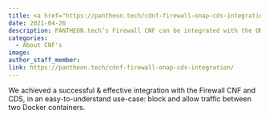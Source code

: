 ```yaml
---
title: <a href="https://pantheon.tech/cdnf-firewall-onap-cds-integration/">CDNF.io Firewall + ONAP (CDS) Integration</a>
date: 2021-04-26
description: PANTHEON.tech’s Firewall CNF can be integrated with the ONAP Controller Design Studio (CDS) component.
categories:
  - About CNF's
image:
author_staff_member:
link: https://pantheon.tech/cdnf-firewall-onap-cds-integration/
---
```

We achieved a successful & effective integration with the Firewall CNF and CDS, in an easy-to-understand use-case: block and allow traffic between two Docker containers.

